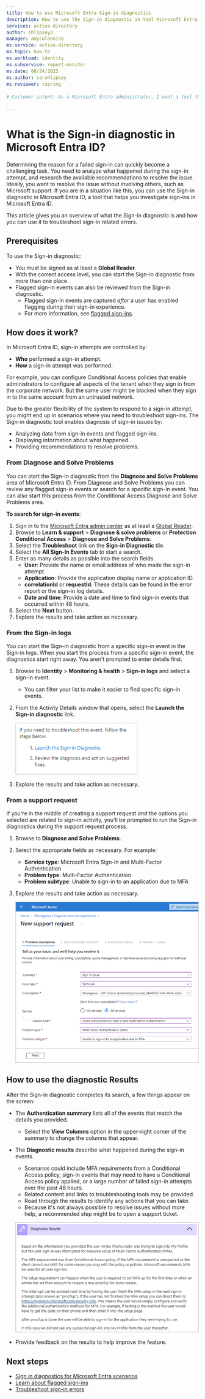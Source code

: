 ```yaml
---
title: How to use Microsoft Entra Sign-in diagnostics
description: How to use the Sign-in diagnostic in tool Microsoft Entra ID to troubleshoot sign-in related scenarios.
services: active-directory
author: shlipsey3
manager: amycolannino
ms.service: active-directory
ms.topic: how-to
ms.workload: identity
ms.subservice: report-monitor
ms.date: 08/24/2023
ms.author: sarahlipsey
ms.reviewer: tspring  

# Customer intent: As a Microsoft Entra administrator, I want a tool that gives me the right level of insights into the sign-in activities in my system so that I can easily diagnose and solve problems when they occur.

---
```


# What is the Sign-in diagnostic in Microsoft Entra ID?

Determining the reason for a failed sign-in can quickly become a challenging task. You need to analyze what happened during the sign-in attempt, and research the available recommendations to resolve the issue. Ideally, you want to resolve the issue without involving others, such as Microsoft support. If you are in a situation like this, you can use the Sign-in diagnostic in Microsoft Entra ID, a tool that helps you investigate sign-ins in Microsoft Entra ID. 

This article gives you an overview of what the Sign-in diagnostic is and how you can use it to troubleshoot sign-in related errors. 

## Prerequisites

To use the Sign-in diagnostic:
- You must be signed as at least a **Global Reader**.
- With the correct access level, you can start the Sign-in diagnostic from more than one place.
- Flagged sign-in events can also be reviewed from the Sign-in diagnostic.
    - Flagged sign-in events are captured *after* a user has enabled flagging during their sign-in experience.
    - For more information, see [flagged sign-ins](overview-flagged-sign-ins.md).

## How does it work?

In Microsoft Entra ID, sign-in attempts are controlled by:

- **Who** performed a sign-in attempt.
- **How** a sign-in attempt was performed.

For example, you can configure Conditional Access policies that enable administrators to configure all aspects of the tenant when they sign in from the corporate network. But the same user might be blocked when they sign in to the same account from an untrusted network. 

Due to the greater flexibility of the system to respond to a sign-in attempt, you might end up in scenarios where you need to troubleshoot sign-ins. The Sign-in diagnostic tool enables diagnosis of sign-in issues by:  

- Analyzing data from sign-in events and flagged sign-ins.  
- Displaying information about what happened.  
- Providing recommendations to resolve problems.  

### From Diagnose and Solve Problems

You can start the Sign-in diagnostic from the **Diagnose and Solve Problems** area of Microsoft Entra ID. From Diagnose and Solve Problems you can review any flagged sign-in events or search for a specific sign-in event. You can also start this process from the Conditional Access Diagnose and Solve Problems area.

**To search for sign-in events**:
1. Sign in to the [Microsoft Entra admin center](https://entra.microsoft.com) as at least a [Global Reader](../roles/permissions-reference.md#global-reader).
1. Browse to **Learn & support** > **Diagnose & solve problems** or **Protection** **Conditional Access** > **Diagnose and Solve Problems**. 
1. Select the **Troubleshoot** link on the **Sign-in Diagnostic** tile.
1. Select the **All Sign-In Events** tab to start a search. 
1. Enter as many details as possible into the search fields.
    - **User**: Provide the name or email address of who made the sign-in attempt.
    - **Application**: Provide the application display name or application ID.
    - **correlationId** or **requestId**: These details can be found in the error report or the sign-in log details. 
    - **Date and time**: Provide a date and time to find sign-in events that occurred within 48 hours.
1. Select the **Next** button.
1. Explore the results and take action as necessary.

### From the Sign-in logs

You can start the Sign-in diagnostic from a specific sign-in event in the Sign-in logs. When you start the process from a specific sign-in event, the diagnostics start right away. You aren't prompted to enter details first.

1. Browse to **Identity** > **Monitoring & health** > **Sign-in logs** and select a sign-in event.
    - You can filter your list to make it easier to find specific sign-in events. 
1. From the Activity Details window that opens, select the **Launch the Sign-in diagnostic** link.

    ![Screenshot showing how to launch sign-in diagnostics from Azure AD.](./media/overview-sign-in-diagnostics/sign-in-logs-link.png)
1. Explore the results and take action as necessary.

### From a support request

If you're in the middle of creating a support request *and* the options you selected are related to sign-in activity, you'll be prompted to run the Sign-in diagnostics during the support request process.

1. Browse to **Diagnose and Solve Problems**.
1. Select the appropriate fields as necessary. For example:
    - **Service type**: Microsoft Entra Sign-in and Multi-Factor Authentication
    - **Problem type**: Multi-Factor Authentication
    - **Problem subtype**: Unable to sign-in to an application due to MFA
1. Explore the results and take action as necessary.

    ![Screenshot of the support request fields that start the sign-in diagnostics.](media/howto-use-sign-in-diagnostics/sign-in-support-request.png)

## How to use the diagnostic Results

After the Sign-in diagnostic completes its search, a few things appear on the screen:

- The **Authentication summary** lists all of the events that match the details you provided.
    - Select the **View Columns** option in the upper-right corner of the summary to change the columns that appear.
- The **Diagnostic results** describe what happened during the sign-in events.
    - Scenarios could include MFA requirements from a Conditional Access policy, sign-in events that may need to have a Conditional Access policy applied, or a large number of failed sign-in attempts over the past 48 hours.
    - Related content and links to troubleshooting tools may be provided. 
    - Read through the results to identify any actions that you can take.
    - Because it's not always possible to resolve issues without more help, a recommended step might be to open a support ticket. 
    
    ![Screenshot of the Diagnostic results for a scenario.](media/howto-use-sign-in-diagnostics/diagnostic-result-mfa-proofup.png)
    
- Provide feedback on the results to help improve the feature.

## Next steps

- [Sign in diagnostics for Microsoft Entra scenarios](concept-sign-in-diagnostics-scenarios.md)
- [Learn about flagged sign-ins](overview-flagged-sign-ins.md)
- [Troubleshoot sign-in errors](howto-troubleshoot-sign-in-errors.md)
